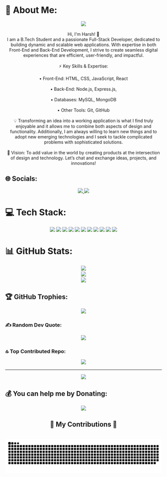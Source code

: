 # 💫 About Me:

<div align="center">
  <img height="151" src="https://media1.giphy.com/media/v1.Y2lkPTc5MGI3NjExamhwa2s3czB5cGwyeWxsNjA0M2k1YTB6ZWc0a2h1aHA4OGhjcHE3NCZlcD12MV9pbnRlcm5hbF9naWZfYnlfaWQmY3Q9Zw/8dPbkqUb2p5XTvIXLx/giphy.gif"  />
</div>

<p align="center">
Hi, I'm Harsh! 👋<br>I am a B.Tech Student and a passionate Full-Stack Developer, dedicated to building dynamic and scalable web applications. With expertise in both Front-End and Back-End Development, I strive to create seamless digital experiences that are efficient, user-friendly, and impactful.<br><br>⚡ Key Skills & Expertise:<br><br>• Front-End: HTML, CSS, JavaScript, React<br><br>• Back-End: Node.js, Express.js,<br><br>• Databases: MySQL, MongoDB<br><br>• Other Tools: Git, GitHub<br><br>💡 Transforming an idea into a working application is what I find truly enjoyable and it allows me to combine both aspects of design and functionality. Additionally, I am always willing to learn new things and to adopt new emerging technologies and I seek to tackle complicated problems with sophisticated solutions.<br><br>🚀 Vision: To add value in the world by creating products at the intersection of design and technology. Let’s chat and exchange ideas, projects, and innovations!
</p>

## 🌐 Socials:

<div align="center">
  <a href="https://instagram.com/escharshu">
    <img src="https://img.shields.io/badge/Instagram-%23E4405F.svg?logo=Instagram&logoColor=white">
  </a>
  <a href="https://www.linkedin.com/in/harshvardhan-singh-6748a632a/">
    <img src="https://img.shields.io/badge/LinkedIn-%230077B5.svg?logo=linkedin&logoColor=white">
  </a>
</div>

# 💻 Tech Stack:

<div align="center">
  <img src="https://img.shields.io/badge/html5-%23E34F26.svg?style=for-the-badge&logo=html5&logoColor=white">
  <img src="https://img.shields.io/badge/css3-%231572B6.svg?style=for-the-badge&logo=css3&logoColor=white">
  <img src="https://img.shields.io/badge/react-%2320232a.svg?style=for-the-badge&logo=react&logoColor=%2361DAFB">
  <img src="https://img.shields.io/badge/Canva-%2300C4CC.svg?style=for-the-badge&logo=Canva&logoColor=white">
  <img src="https://img.shields.io/badge/figma-%23F24E1E.svg?style=for-the-badge&logo=figma&logoColor=white">
  <img src="https://img.shields.io/badge/blender-%23F5792A.svg?style=for-the-badge&logo=blender&logoColor=white">
  <img src="https://img.shields.io/badge/mysql-4479A1.svg?style=for-the-badge&logo=mysql&logoColor=white">
  <img src="https://img.shields.io/badge/MongoDB-%234ea94b.svg?style=for-the-badge&logo=mongodb&logoColor=white">
  <img src="https://img.shields.io/badge/git-%23F05033.svg?style=for-the-badge&logo=git&logoColor=white">
  <img src="https://img.shields.io/badge/github-%23121011.svg?style=for-the-badge&logo=github&logoColor=white">
  <img src="https://img.shields.io/badge/javascript-%23323330.svg?style=for-the-badge&logo=javascript&logoColor=%23F7DF1E">
</div>

# 📊 GitHub Stats:

<div align="center">
  <img src="https://github-readme-stats.vercel.app/api?username=Yuthorius&theme=radical&hide_border=false&include_all_commits=true&count_private=true"><br/>
  <img src="https://github-readme-streak-stats.herokuapp.com/?user=Yuthorius&theme=radical&hide_border=false"><br/>
  <img src="https://github-readme-stats.vercel.app/api/top-langs/?username=Yuthorius&theme=radical&hide_border=false&include_all_commits=true&count_private=true&layout=compact">
</div>

## 🏆 GitHub Trophies:

<div align="center">
  <img src="https://github-profile-trophy.vercel.app/?username=Yuthorius&theme=radical&no-frame=false&no-bg=false&margin-w=4">
</div>

### ✍️ Random Dev Quote:

<div align="center">
  <img src="https://quotes-github-readme.vercel.app/api?type=horizontal&theme=radical">
</div>

### 🔝 Top Contributed Repo:

<div align="center">
  <img src="https://github-contributor-stats.vercel.app/api?username=Yuthorius&limit=5&theme=radical&combine_all_yearly_contributions=true">
</div>

---

<div align="center">
  <a href="https://visitcount.itsvg.in">
    <img src="https://visitcount.itsvg.in/api?id=Yuthorius&icon=2&color=5">
  </a>
</div>

## 💰 You can help me by Donating:

<div align="center">
  <a href="https://paypal.me/@Harshvardhan022">
    <img src="https://img.shields.io/badge/PayPal-00457C?style=for-the-badge&logo=paypal&logoColor=white">
  </a>
</div>

<div align="center">
  <h2>🐍 My Contributions 🐍</h2>
  <br>
  <img alt="snake eating my contributions" src="https://raw.githubusercontent.com/salesp07/salesp07/output/github-contribution-grid-snake.svg">
  <br/><br/><br/>
</div>
